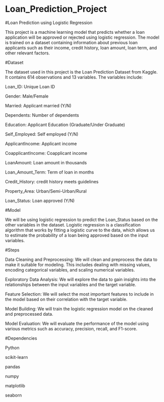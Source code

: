 # Loan_Prediction_Project
#Loan Prediction using Logistic Regression

This project is a machine learning model that predicts whether a loan application will be approved or rejected using logistic regression. The model is trained on a dataset containing information about previous loan applicants such as their income, credit history, loan amount, loan term, and other relevant factors.

#Dataset

The dataset used in this project is the Loan Prediction Dataset from Kaggle. It contains 614 observations and 13 variables. The variables include:

Loan_ID: Unique Loan ID

Gender: Male/Female

Married: Applicant married (Y/N)

Dependents: Number of dependents

Education: Applicant Education (Graduate/Under Graduate)

Self_Employed: Self employed (Y/N)

ApplicantIncome: Applicant income

CoapplicantIncome: Coapplicant income

LoanAmount: Loan amount in thousands

Loan_Amount_Term: Term of loan in months

Credit_History: credit history meets guidelines

Property_Area: Urban/Semi-Urban/Rural

Loan_Status: Loan approved (Y/N)

#Model

We will be using logistic regression to predict the Loan_Status based on the other variables in the dataset. Logistic regression is a classification algorithm that works by fitting a logistic curve to the data, which allows us to estimate the probability of a loan being approved based on the input variables.

#Steps

Data Cleaning and Preprocessing: We will clean and preprocess the data to make it suitable for modeling. This includes dealing with missing values, encoding categorical variables, and scaling numerical variables.

Exploratory Data Analysis: We will explore the data to gain insights into the relationships between the input variables and the target variable.

Feature Selection: We will select the most important features to include in the model based on their correlation with the target variable.

Model Building: We will train the logistic regression model on the cleaned and preprocessed data.

Model Evaluation: We will evaluate the performance of the model using various metrics such as accuracy, precision, recall, and F1-score.

#Dependencies

Python

scikit-learn

pandas

numpy

matplotlib

seaborn

